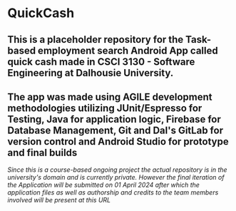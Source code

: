 # QuickCash

## This is a placeholder repository for the Task-based employment search Android App called quick cash made in CSCI 3130 - Software Engineering at Dalhousie University. 

## The app was made using AGILE development methodologies utilizing JUnit/Espresso for Testing, Java for application logic, Firebase for Database Management, Git and Dal's GitLab for version control and Android Studio for prototype and final builds 

_Since this is a course-based ongoing project the actual repository is in the university's domain and is currently private. However the final iteration of the Application will be submitted on 01 April 2024 after which the application files as well as authorship and credits to the team members involved will be present at this URL_
